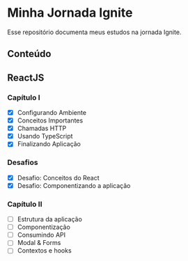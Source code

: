 # Minha Jornada Ignite

Esse repositório documenta meus estudos na jornada Ignite.

## Conteúdo

## ReactJS

### Capítulo I

- [x] Configurando Ambiente
- [x] Conceitos Importantes
- [x] Chamadas HTTP
- [x] Usando TypeScript
- [x] Finalizando Aplicação

### Desafios

- [x] Desafio: Conceitos do React
- [x] Desafio: Componentizando a aplicação

### Capítulo II

- [ ] Estrutura da aplicação
- [ ] Componentização
- [ ] Consumindo API
- [ ] Modal & Forms
- [ ] Contextos e hooks